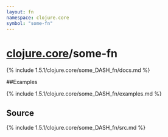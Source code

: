 ```yaml
---
layout: fn
namespace: clojure.core
symbol: "some-fn"
---
```


# [clojure.core](../)/some-fn

{% include 1.5.1/clojure.core/some_DASH_fn/docs.md %}

##Examples

{% include 1.5.1/clojure.core/some_DASH_fn/examples.md %}
## Source
{% include 1.5.1/clojure.core/some_DASH_fn/src.md %}

